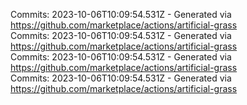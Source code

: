 Commits: 2023-10-06T10:09:54.531Z - Generated via https://github.com/marketplace/actions/artificial-grass
<br>
Commits: 2023-10-06T10:09:54.531Z - Generated via https://github.com/marketplace/actions/artificial-grass
<br>
Commits: 2023-10-06T10:09:54.531Z - Generated via https://github.com/marketplace/actions/artificial-grass
<br>
Commits: 2023-10-06T10:09:54.531Z - Generated via https://github.com/marketplace/actions/artificial-grass
<br>
